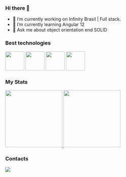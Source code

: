 ### Hi there 👋

 - 🔭 I’m currently working on Infinity Brasil | Full stack.
 - 🌱 I’m currently learning Angular 12
 - 💬 Ask me about object orientation end SOLID
<!--
**WillianPrado/WillianPrado** is a ✨ _special_ ✨ repository because its `README.md` (this file) appears on your GitHub profile.

Here are some ideas to get you started:

 🔭 I’m currently working on Infinity Brasil | Full stack.
 🌱 I’m currently learning Angular 12
- 👯 I’m looking to collaborate on ...
- 🤔 I’m looking for help with ...
 💬 Ask me about object orientation end SOLID
-->

### Best technologies

<div>
  <img src="https://cdn.jsdelivr.net/gh/devicons/devicon/icons/csharp/csharp-original.svg" " width="60"/>
  <img src="https://cdn.jsdelivr.net/gh/devicons/devicon/icons/microsoftsqlserver/microsoftsqlserver-plain-wordmark.svg" width="60"/>
  <img src="https://cdn.jsdelivr.net/gh/devicons/devicon/icons/angularjs/angularjs-original.svg" width="60"/>
  <img src="https://cdn.jsdelivr.net/gh/devicons/devicon/icons/javascript/javascript-original.svg" width="60"/>
</div>

### My Stats

<div>
  <a href="https://github.com/WillianPrado">
    <img height="180em" src="https://github-readme-stats.vercel.app/api/top-langs/?username=WillianPrado&layout=compact&langs_count=7&theme=dark"/>
    <img height="180em" src="https://github-readme-stats.vercel.app/api?username=WillianPrado&show_icons=true&theme=dark&include_all_commits=true&count_private=true"/>
  </a>
</div>

### Contacts

<div>
  <a href="https://www.linkedin.com/in/willian-prado-2725431b6/">
    <img src="https://img.shields.io/badge/LinkedIn-0077B5?style=for-the-badge&logo=linkedin&logoColor=white" />
  </a>
</div>
